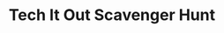 ---
dateStart: 2013-10-25
dateEnd: 2013-10-25
title: "Tech It Out Scavenger Hunt"
venue: "WESit, Indiana University"
organizer:
credit: "Places & Spaces"
city: Bloomington
state: IN
country: USA
pdfLink: 20131025-tech-out.pdf
venueImages:
 - sm: image01.sm.jpg
   lg: image01.lg.jpg
 - sm: image02.sm.jpg
   lg: image02.lg.jpg
 - sm: image03.sm.jpg
   lg: image03.lg.jpg
---